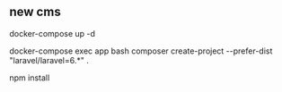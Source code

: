 
## new cms

docker-compose up -d

docker-compose exec app bash
composer create-project --prefer-dist "laravel/laravel=6.*" .

npm install